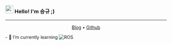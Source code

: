 ### <img src="https://media.giphy.com/media/hvRJCLFzcasrR4ia7z/giphy.gif" width="25px"> Hello! I'm 승규 ;)
---
<p align = "center">
  <a href ="https://velog.io/@ilovesogogi">Blog</a> • 
  <a href = "https://github.com/ilovesogogi">Github</a>
</p>
- 🌱 I’m currently learning  <img alt="ROS" src = "https://img.shields.io/badge/#22314E.svg?&style=for-the-badge&logo=ROS&logoColor=white"/>
<!--
**ilovesogogi/ilovesogogi** is a ✨ _special_ ✨ repository because its `README.md` (this file) appears on your GitHub profile.

Here are some ideas to get you started:

- 🔭 I’m currently working on ...
- 🌱 I’m currently learning ...
- 👯 I’m looking to collaborate on ...
- 🤔 I’m looking for help with ...
- 💬 Ask me about ...
- 📫 How to reach me: ...
- 😄 Pronouns: ...
- ⚡ Fun fact: ...
-->
